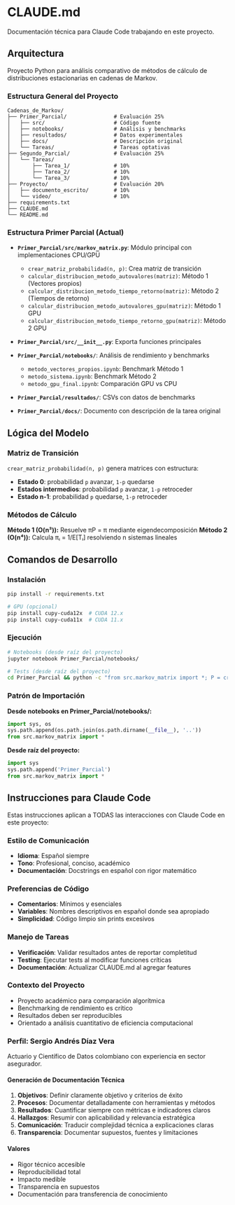 # CLAUDE.md

Documentación técnica para Claude Code trabajando en este proyecto.

## Arquitectura

Proyecto Python para análisis comparativo de métodos de cálculo de distribuciones estacionarias en cadenas de Markov.

### Estructura General del Proyecto

```
Cadenas_de_Markov/
├── Primer_Parcial/               # Evaluación 25%
│   ├── src/                      # Código fuente
│   ├── notebooks/                # Análisis y benchmarks
│   ├── resultados/               # Datos experimentales
│   ├── docs/                     # Descripción original
│   └── Tareas/                   # Tareas optativas
├── Segundo_Parcial/              # Evaluación 25%
│   └── Tareas/
│       ├── Tarea_1/              # 10%
│       ├── Tarea_2/              # 10%
│       └── Tarea_3/              # 10%
├── Proyecto/                     # Evaluación 20%
│   ├── documento_escrito/        # 10%
│   └── video/                    # 10%
├── requirements.txt
├── CLAUDE.md
└── README.md
```

### Estructura Primer Parcial (Actual)

- **`Primer_Parcial/src/markov_matrix.py`**: Módulo principal con implementaciones CPU/GPU
  - `crear_matriz_probabilidad(n, p)`: Crea matriz de transición
  - `calcular_distribucion_metodo_autovalores(matriz)`: Método 1 (Vectores propios)
  - `calcular_distribucion_metodo_tiempo_retorno(matriz)`: Método 2 (Tiempos de retorno)
  - `calcular_distribucion_metodo_autovalores_gpu(matriz)`: Método 1 GPU
  - `calcular_distribucion_metodo_tiempo_retorno_gpu(matriz)`: Método 2 GPU

- **`Primer_Parcial/src/__init__.py`**: Exporta funciones principales

- **`Primer_Parcial/notebooks/`**: Análisis de rendimiento y benchmarks
  - `metodo_vectores_propios.ipynb`: Benchmark Método 1
  - `metodo_sistema.ipynb`: Benchmark Método 2
  - `metodo_gpu_final.ipynb`: Comparación GPU vs CPU

- **`Primer_Parcial/resultados/`**: CSVs con datos de benchmarks

- **`Primer_Parcial/docs/`**: Documento con descripción de la tarea original

## Lógica del Modelo

### Matriz de Transición
`crear_matriz_probabilidad(n, p)` genera matrices con estructura:
- **Estado 0**: probabilidad `p` avanzar, `1-p` quedarse
- **Estados intermedios**: probabilidad `p` avanzar, `1-p` retroceder
- **Estado n-1**: probabilidad `p` quedarse, `1-p` retroceder

### Métodos de Cálculo

**Método 1 (O(n³)):** Resuelve πP = π mediante eigendecomposición
**Método 2 (O(n⁴)):** Calcula πᵢ = 1/E[Tᵢ] resolviendo n sistemas lineales

## Comandos de Desarrollo

### Instalación
```bash
pip install -r requirements.txt

# GPU (opcional)
pip install cupy-cuda12x  # CUDA 12.x
pip install cupy-cuda11x  # CUDA 11.x
```

### Ejecución
```bash
# Notebooks (desde raíz del proyecto)
jupyter notebook Primer_Parcial/notebooks/

# Tests (desde raíz del proyecto)
cd Primer_Parcial && python -c "from src.markov_matrix import *; P = crear_matriz_probabilidad(5, 0.7); print(calcular_distribucion_metodo_autovalores(P))"
```

### Patrón de Importación

**Desde notebooks en Primer_Parcial/notebooks/:**
```python
import sys, os
sys.path.append(os.path.join(os.path.dirname(__file__), '..'))
from src.markov_matrix import *
```

**Desde raíz del proyecto:**
```python
import sys
sys.path.append('Primer_Parcial')
from src.markov_matrix import *
```

## Instrucciones para Claude Code

Estas instrucciones aplican a TODAS las interacciones con Claude Code en este proyecto:

### Estilo de Comunicación
- **Idioma**: Español siempre
- **Tono**: Profesional, conciso, académico
- **Documentación**: Docstrings en español con rigor matemático

### Preferencias de Código
- **Comentarios**: Mínimos y esenciales
- **Variables**: Nombres descriptivos en español donde sea apropiado
- **Simplicidad**: Código limpio sin prints excesivos

### Manejo de Tareas
- **Verificación**: Validar resultados antes de reportar completitud
- **Testing**: Ejecutar tests al modificar funciones críticas
- **Documentación**: Actualizar CLAUDE.md al agregar features

### Contexto del Proyecto
- Proyecto académico para comparación algorítmica
- Benchmarking de rendimiento es crítico
- Resultados deben ser reproducibles
- Orientado a análisis cuantitativo de eficiencia computacional

### Perfil: Sergio Andrés Díaz Vera
Actuario y Científico de Datos colombiano con experiencia en sector asegurador.

#### Generación de Documentación Técnica

1. **Objetivos**: Definir claramente objetivo y criterios de éxito
2. **Procesos**: Documentar detalladamente con herramientas y métodos
3. **Resultados**: Cuantificar siempre con métricas e indicadores claros
4. **Hallazgos**: Resumir con aplicabilidad y relevancia estratégica
5. **Comunicación**: Traducir complejidad técnica a explicaciones claras
6. **Transparencia**: Documentar supuestos, fuentes y limitaciones

#### Valores
- Rigor técnico accesible
- Reproducibilidad total
- Impacto medible
- Transparencia en supuestos
- Documentación para transferencia de conocimiento